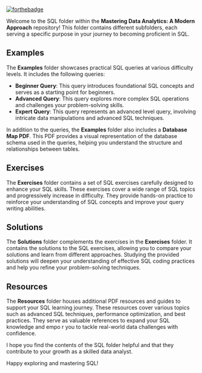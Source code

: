 [![forthebadge](https://forthebadge.com/images/badges/you-didnt-ask-for-this.svg)](https://forthebadge.com)

Welcome to the SQL folder within the **Mastering Data Analytics: A Modern Approach** repository! This folder contains different subfolders, each serving a specific purpose in your journey to becoming proficient in SQL.

## Examples

The **Examples** folder showcases practical SQL queries at various difficulty levels. It includes the following queries:

- **Beginner Query**: This query introduces foundational SQL concepts and serves as a starting point for beginners.
- **Advanced Query**: This query explores more complex SQL operations and challenges your problem-solving skills.
- **Expert Query**: This query represents an advanced level query, involving intricate data manipulations and advanced SQL techniques.

In addition to the queries, the **Examples** folder also includes a **Database Map PDF**. This PDF provides a visual representation of the database schema used in the queries, helping you understand the structure and relationships between tables.

## Exercises

The **Exercises** folder contains a set of SQL exercises carefully designed to enhance your SQL skills. These exercises cover a wide range of SQL topics and progressively increase in difficulty. They provide hands-on practice to reinforce your understanding of SQL concepts and improve your query writing abilities.

## Solutions

The **Solutions** folder complements the exercises in the **Exercises** folder. It contains the solutions to the SQL exercises, allowing you to compare your solutions and learn from different approaches. Studying the provided solutions will deepen your understanding of effective SQL coding practices and help you refine your problem-solving techniques.

## Resources

The **Resources** folder houses additional PDF resources and guides to support your SQL learning journey. These resources cover various topics such as advanced SQL techniques, performance optimization, and best practices. They serve as valuable references to expand your SQL knowledge and empo
r you to tackle real-world data challenges with confidence.

I hope you find the contents of the SQL folder helpful and that they contribute to your growth as a skilled data analyst. 

Happy exploring and mastering SQL!
